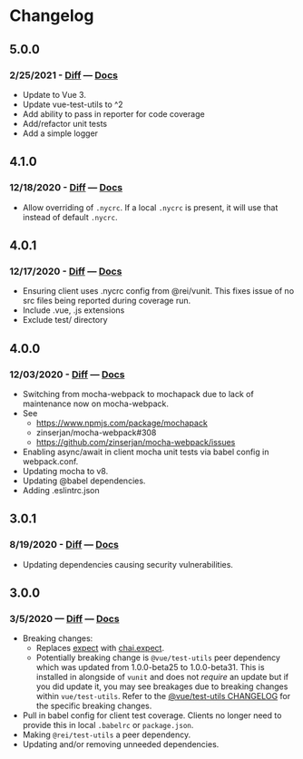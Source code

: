 # Changelog

## 5.0.0
### 2/25/2021 - [Diff](https://github.com/rei/vunit/compare/5.0.0...4.1.0) — [Docs](https://github.com/rei/vunit/blob/5.0.0/ReadMe.md)
- Update to Vue 3.
- Update vue-test-utils to ^2
- Add ability to pass in reporter for code coverage
- Add/refactor unit tests
- Add a simple logger

## 4.1.0
### 12/18/2020 - [Diff](https://github.com/rei/vunit/compare/4.1.0...4.0.1) — [Docs](https://github.com/rei/vunit/blob/4.1.0/ReadMe.md)
- Allow overriding of `.nycrc`. If a local `.nycrc` is present, it will use that instead of default `.nycrc`.

## 4.0.1
### 12/17/2020 - [Diff](https://github.com/rei/vunit/compare/4.0.1...4.0.0) — [Docs](https://github.com/rei/vunit/blob/4.0.1/ReadMe.md)
- Ensuring client uses .nycrc config from @rei/vunit. This fixes issue of no src files being reported during coverage run.
- Include .vue, .js extensions
- Exclude test/ directory

## 4.0.0
### 12/03/2020 - [Diff](https://github.com/rei/vunit/compare/4.0.0...3.0.1) — [Docs](https://github.com/rei/vunit/blob/4.0.0/ReadMe.md)
- Switching from mocha-webpack to mochapack due to lack of maintenance now on mocha-webpack.
- See
  - https://www.npmjs.com/package/mochapack
  - zinserjan/mocha-webpack#308
  - https://github.com/zinserjan/mocha-webpack/issues
- Enabling async/await in client mocha unit tests via babel config in webpack.conf.
- Updating mocha to v8.
- Updating @babel dependencies.
- Adding .eslintrc.json

## 3.0.1
### 8/19/2020 - [Diff](https://github.com/rei/vunit/compare/3.0.0...3.0.1) — [Docs](https://github.com/rei/vunit/blob/3.0.1/ReadMe.md)
* Updating dependencies causing security vulnerabilities.
## 3.0.0
### 3/5/2020 — [Diff](https://github.com/rei/vunit/compare/2.1.4...3.0.0) — [Docs](https://github.com/rei/vunit/blob/3.0.0/ReadMe.md)
* Breaking changes:
  * Replaces [expect](https://jestjs.io/docs/en/expect.html) with [chai.expect](https://www.chaijs.com/api/bdd/).
  * Potentially breaking change is `@vue/test-utils` peer dependency which was updated from 1.0.0-beta25 to 1.0.0-beta31.
    This is installed in alongside of `vunit` and does not *require* an update but if you did update it, you may see
    breakages due to breaking changes within `vue/test-utils`. 
    Refer to the [@vue/test-utils CHANGELOG](https://github.com/vuejs/vue-test-utils/blob/dev/CHANGELOG.md) for the 
    specific breaking changes.
* Pull in babel config for client test coverage. Clients no longer need to provide this in local `.babelrc` or `package.json`.
* Making `@rei/test-utils` a peer dependency.
* Updating and/or removing unneeded dependencies.
